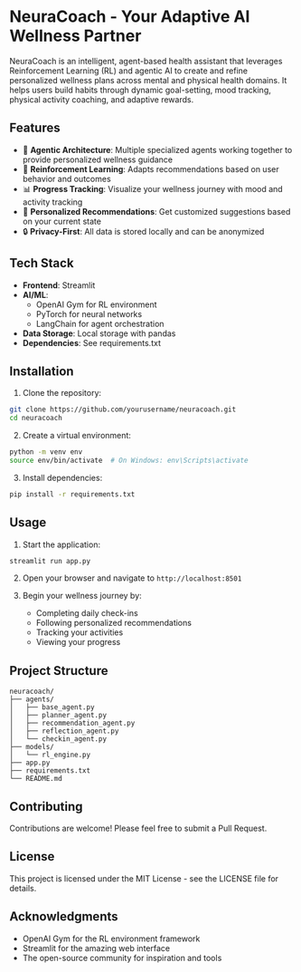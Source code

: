 # NeuraCoach - Your Adaptive AI Wellness Partner

NeuraCoach is an intelligent, agent-based health assistant that leverages Reinforcement Learning (RL) and agentic AI to create and refine personalized wellness plans across mental and physical health domains. It helps users build habits through dynamic goal-setting, mood tracking, physical activity coaching, and adaptive rewards.

## Features

- 🤖 **Agentic Architecture**: Multiple specialized agents working together to provide personalized wellness guidance
- 🔄 **Reinforcement Learning**: Adapts recommendations based on user behavior and outcomes
- 📊 **Progress Tracking**: Visualize your wellness journey with mood and activity tracking
- 🎯 **Personalized Recommendations**: Get customized suggestions based on your current state
- 🔒 **Privacy-First**: All data is stored locally and can be anonymized

## Tech Stack

- **Frontend**: Streamlit
- **AI/ML**: 
  - OpenAI Gym for RL environment
  - PyTorch for neural networks
  - LangChain for agent orchestration
- **Data Storage**: Local storage with pandas
- **Dependencies**: See requirements.txt

## Installation

1. Clone the repository:
```bash
git clone https://github.com/yourusername/neuracoach.git
cd neuracoach
```

2. Create a virtual environment:
```bash
python -m venv env
source env/bin/activate  # On Windows: env\Scripts\activate
```

3. Install dependencies:
```bash
pip install -r requirements.txt
```

## Usage

1. Start the application:
```bash
streamlit run app.py
```

2. Open your browser and navigate to `http://localhost:8501`

3. Begin your wellness journey by:
   - Completing daily check-ins
   - Following personalized recommendations
   - Tracking your activities
   - Viewing your progress

## Project Structure

```
neuracoach/
├── agents/
│   ├── base_agent.py
│   ├── planner_agent.py
│   ├── recommendation_agent.py
│   ├── reflection_agent.py
│   └── checkin_agent.py
├── models/
│   └── rl_engine.py
├── app.py
├── requirements.txt
└── README.md
```

## Contributing

Contributions are welcome! Please feel free to submit a Pull Request.

## License

This project is licensed under the MIT License - see the LICENSE file for details.

## Acknowledgments

- OpenAI Gym for the RL environment framework
- Streamlit for the amazing web interface
- The open-source community for inspiration and tools
